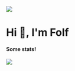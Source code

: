<img src="https://komarev.com/ghpvc/?username=itsfolf"/>
<h1>Hi 👋, I'm Folf</h1>


#### Some stats!
<a src="https://discord.com/users/1090088995976925305"><img src="https://lanyard-profile-readme.vercel.app/api/1090088995976925305"/></a></td> 
